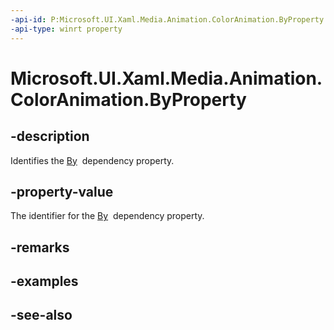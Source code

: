 ```yaml
---
-api-id: P:Microsoft.UI.Xaml.Media.Animation.ColorAnimation.ByProperty
-api-type: winrt property
---
```


<!-- Property syntax
public Windows.UI.Xaml.DependencyProperty ByProperty { get; }
-->

# Microsoft.UI.Xaml.Media.Animation.ColorAnimation.ByProperty

## -description
Identifies the [By](coloranimation_by.md)  dependency property.

## -property-value
The identifier for the [By](coloranimation_by.md)  dependency property.

## -remarks

## -examples

## -see-also
